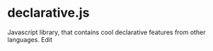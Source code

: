 # declarative.js
Javascript library, that contains cool declarative features from other languages. Edit

